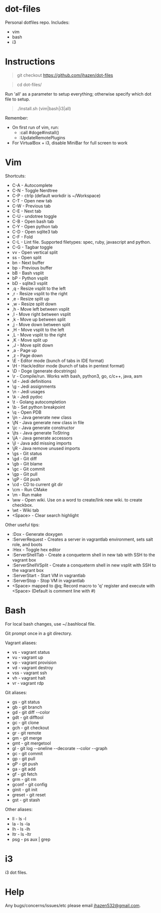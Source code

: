 # dot-files

Personal dotfiles repo. Includes:
* vim
* bash
* i3



# Instructions

> git checkout https://github.com/jhazen/dot-files

> cd dot-files/

Run 'all' as a parameter to setup everything; otherwise specify which dot file to setup.

> ./install.sh (vim|bash|i3|all)

Remember:

* On first run of vim, run:
    * :call #doge#install()
    * :UpdateRemotePlugins
* For VirtualBox + i3, disable MiniBar for full screen to work


# Vim

Shortcuts:
* C-A - Autocomplete
* C-N - Toggle Nerdtree
* C-P - ctrlp (default workdir is ~/Workspace)
* C-T - Open new tab
* C-W - Previous tab
* C-E - Next tab
* C-U - undotree toggle
* C-B - Open bash tab
* C-Y - Open python tab
* C-D - Open sqlite3 tab
* C-F - Fold
* C-L - Lint file. Supported filetypes: spec, ruby, javascript and python.
* C-G - Tagbar toggle
* vv - Open vertical split
* ss - Open split
* bn - Next buffer
* bp - Previous buffer
* bB - Bash vsplit
* bP - Python vsplit
* bD - sqlite3 vsplit
* ,q - Resize vsplit to the left
* ,r - Resize vsplit to the right
* ,e - Resize split up
* ,w - Resize split down
* ,h - Move left between vsplit
* ,l - Move right between vsplit
* ,k - Move up between split
* ,j - Move down between split
* ,H - Move vsplit to the left
* ,L - Move vsplit to the right
* ,K - Move split up
* ,J - Move split down
* ,a - Page up
* ,z - Page down
* \E - Editor mode (bunch of tabs in IDE format)
* \H - Hack/editor mode (bunch of tabs in pentest format)
* \D - Doge (generate docstrings)
* \r - Compile/run. Works with bash, python3, go, c/c++, java, asm
* \d - Jedi definitions
* \g - Jedi assignments
* \n - Jedi usages
* \k - Jedi pydoc
* \t - Golang autocompletion
* \b - Set python breakpoint
* \q - Open PDB
* \jn - Java generate new class
* \jN - Java generate new class in file
* \jc - Java generate constructor
* \jts - Java generate ToString
* \jA - Java generate accessors
* \jI - Java add missing imports
* \jR - Java remove unused imports
* \gs - Git status
* \gd - Git diff
* \gb - Git blame
* \gc - Git commit
* \gp - Git pull
* \gP - Git push
* \cd - CD to current git dir
* \cm - Run CMake
* \m - Run make
* \ww - Open wiki. Use <Enter> on a word to create/link new wiki. <C-Space> to create checkbox.
* \wt - Wiki tab
* \<Space> - Clear search highlight

Other useful tips:
* :Dox - Generate doxygen
* :ServerRequest <salt role name> - Creates a server in vagrantlab environment, sets salt role, and boots
* :Hex - Toggle hex editor
* :ServerShellTab <vagrantlab box name> - Create a conqueterm shell in new tab with SSH to the vagrant box
* :ServerShellVSplit <vagrantlab box name> - Create a conqueterm shell in new vsplit with SSH to the vagrant box
* :ServerStart <vagrantlab box name> - Start VM in vagrantlab
* :ServerStop <vagrantlab box name> - Stop VM in vagrantlab
* \<Space\> mapped to @q; Record macro to 'q' register and execute with \<Space\> (Default is comment line with #)


# Bash

For local bash changes, use ~/.bashlocal file.

Git prompt once in a git directory.

Vagrant aliases:
* vs - vagrant status
* vu - vagrant up
* vp - vagrant provision
* vd - vagrant destroy
* vss - vagrant ssh
* vh - vagrant halt
* vr - vagrant rdp

Git aliases:
* gs - git status
* gb - git branch
* gd - git diff --color
* gdt - git difftool
* gc - git clone
* gch - git checkout
* gr - git remote
* gm - git merge
* gmt - git mergetool
* gl - git log --oneline --decorate --color --graph
* gc - git commit
* gp - git pull
* gP - git push
* ga - git add
* gf - git fetch
* grm - git rm
* gconf - git config
* ginit - git init
* greset - git reset
* gst - git stash

Other aliases:
* ll - ls -l
* la - ls -la
* lh - ls -lh
* ltr - ls -ltr
* psg - ps aux | grep


# i3

i3 dot files.

# Help

Any bugs/concerns/issues/etc please email jhazen532@gmail.com.
